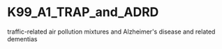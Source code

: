 # K99_A1_TRAP_and_ADRD
traffic-related air pollution mixtures and Alzheimer's disease and related dementias
